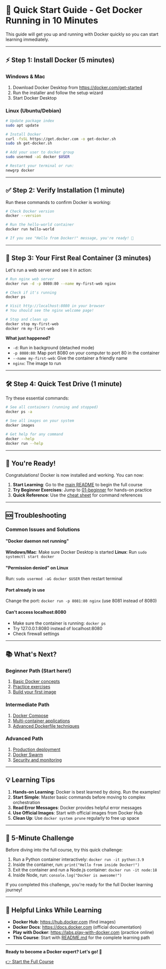 # 🚀 Quick Start Guide - Get Docker Running in 10 Minutes

This guide will get you up and running with Docker quickly so you can start learning immediately.

---

## ⚡ Step 1: Install Docker (5 minutes)

### Windows & Mac
1. Download Docker Desktop from https://docker.com/get-started
2. Run the installer and follow the setup wizard
3. Start Docker Desktop

### Linux (Ubuntu/Debian)
```bash
# Update package index
sudo apt update

# Install Docker
curl -fsSL https://get.docker.com -o get-docker.sh
sudo sh get-docker.sh

# Add your user to docker group
sudo usermod -aG docker $USER

# Restart your terminal or run:
newgrp docker
```

---

## ✅ Step 2: Verify Installation (1 minute)

Run these commands to confirm Docker is working:

```bash
# Check Docker version
docker --version

# Run the hello-world container
docker run hello-world

# If you see "Hello from Docker!" message, you're ready! 🎉
```

---

## 🎯 Step 3: Your First Real Container (3 minutes)

Let's run a web server and see it in action:

```bash
# Run nginx web server
docker run -d -p 8080:80 --name my-first-web nginx

# Check if it's running
docker ps

# Visit http://localhost:8080 in your browser
# You should see the nginx welcome page!

# Stop and clean up
docker stop my-first-web
docker rm my-first-web
```

**What just happened?**
- `-d`: Run in background (detached mode)
- `-p 8080:80`: Map port 8080 on your computer to port 80 in the container
- `--name my-first-web`: Give the container a friendly name
- `nginx`: The image to run

---

## 🛠️ Step 4: Quick Test Drive (1 minute)

Try these essential commands:

```bash
# See all containers (running and stopped)
docker ps -a

# See all images on your system
docker images

# Get help for any command
docker --help
docker run --help
```

---

## 🎉 You're Ready!

Congratulations! Docker is now installed and working. You can now:

1. **Start Learning**: Go to the [main README](README.md) to begin the full course
2. **Try Beginner Exercises**: Jump to [01-beginner](01-beginner/README.md) for hands-on practice
3. **Quick Reference**: Use the [cheat sheet](cheat-sheets/docker-commands.md) for command references

---

## 🆘 Troubleshooting

### Common Issues and Solutions

#### "Docker daemon not running"
**Windows/Mac**: Make sure Docker Desktop is started
**Linux**: Run `sudo systemctl start docker`

#### "Permission denied" on Linux
Run: `sudo usermod -aG docker $USER` then restart terminal

#### Port already in use
Change the port: `docker run -p 8081:80 nginx` (use 8081 instead of 8080)

#### Can't access localhost:8080
- Make sure the container is running: `docker ps`
- Try 127.0.0.1:8080 instead of localhost:8080
- Check firewall settings

---

## 📚 What's Next?

### Beginner Path (Start here!)
1. [Basic Docker concepts](01-beginner/README.md)
2. [Practice exercises](exercises/README.md#beginner-exercises)
3. [Build your first image](01-beginner/simple-website/)

### Intermediate Path
1. [Docker Compose](02-intermediate/README.md)
2. [Multi-container applications](02-intermediate/web-app-example/)
3. [Advanced Dockerfile techniques](02-intermediate/README.md#advanced-dockerfile-techniques)

### Advanced Path
1. [Production deployment](03-advanced/README.md)
2. [Docker Swarm](03-advanced/README.md#docker-swarm)
3. [Security and monitoring](03-advanced/README.md#security-best-practices)

---

## 💡 Learning Tips

1. **Hands-on Learning**: Docker is best learned by doing. Run the examples!
2. **Start Simple**: Master basic commands before moving to complex orchestration
3. **Read Error Messages**: Docker provides helpful error messages
4. **Use Official Images**: Start with official images from Docker Hub
5. **Clean Up**: Use `docker system prune` regularly to free up space

---

## 🎯 5-Minute Challenge

Before diving into the full course, try this quick challenge:

1. Run a Python container interactively: `docker run -it python:3.9`
2. Inside the container, run: `print("Hello from inside Docker!")`
3. Exit the container and run a Node.js container: `docker run -it node:18`
4. Inside Node, run: `console.log("Docker is awesome!")`

If you completed this challenge, you're ready for the full Docker learning journey!

---

## 🔗 Helpful Links While Learning

- **Docker Hub**: https://hub.docker.com (find images)
- **Docker Docs**: https://docs.docker.com (official documentation)
- **Play with Docker**: https://labs.play-with-docker.com (practice online)
- **This Course**: Start with [README.md](README.md) for the complete learning path

---

**Ready to become a Docker expert? Let's go! 🐳**

[👉 Start the Full Course](README.md) 